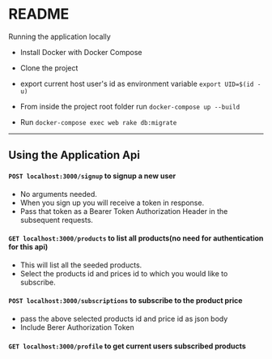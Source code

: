 # README

Running the application locally

* Install Docker with Docker Compose

* Clone the project

* export current host user's id as environment variable
  `export UID=$(id -u)`

* From inside the project root folder run `docker-compose up --build`

* Run `docker-compose exec web rake db:migrate`

---

## Using the Application Api

#### `POST localhost:3000/signup` to signup a new user

* No arguments needed.
* When you sign up you will receive a token in response.
* Pass that token as a Bearer Token Authorization Header in the subsequent requests.


#### `GET localhost:3000/products` to list all products(no need for authentication for this api)
* This will list all the seeded products.
* Select the products id and prices id to which you would like to subscribe.


#### `POST localhost:3000/subscriptions` to subscribe to the product price
* pass the above selected products id and price id as json body
* Include Berer Authorization Token


#### `GET localhost:3000/profile` to get current users subscribed products
